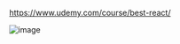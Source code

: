 https://www.udemy.com/course/best-react/

![image](https://user-images.githubusercontent.com/75025529/197404792-20cee95a-e5ba-47d2-8a97-5e1241eaf906.png)
